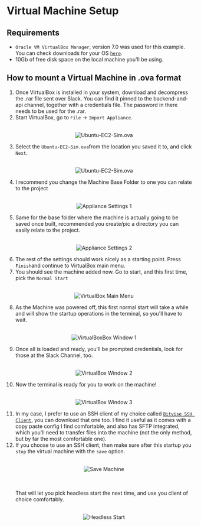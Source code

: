 # Virtual Machine Setup

## Requirements

* `Oracle VM VirtualBox Manager`, version 7.0 was used for this example. You can check downloads for your OS [`here`](https://www.virtualbox.org/wiki/Downloads).
* 10Gb of free disk space on the local machine you'll be using.

## How to mount a Virtual Machine in .ova format

1) Once VirtualBox is installed in your system, download and decompress the .rar file sent over Slack. You can find it pinned to the backend-and-api channel, together with a credentials file. The password in there needs to be used for the .rar. 
2) Start VirtualBox, go to `File` → `Import Appliance`.<br><br><p align='center'><img src="queue_service/virtual-machine/src/appliance-import-1.jpg" alt='Ubuntu-EC2-Sim.ova'></p>
3) Select the `Ubuntu-EC2-Sim.ova`from the location you saved it to, and click `Next`. <br><br><p align='center'><img src="queue_service/virtual-machine/src/appliance-import-2.jpg" alt='Ubuntu-EC2-Sim.ova'></p>
4) I recommend you change the Machine Base Folder to one you can relate to the project <br><br><p align='center'><img src="queue_service/virtual-machine/src/appliance-import-3.jpg" alt='Appliance Settings 1'></p>
5) Same for the base folder where the machine is actually going to be saved once built, recommended you create/pic a directory you can easily relate to the project. <br><br><p align='center'><img src="queue_service/virtual-machine/src/appliance-import-4.jpg" alt='Appliance Settings 2'></p>
6) The rest of the settings should work nicely as a starting point. Press `Finish`and continue to VirtualBox main menu.
7) You should see the machine added now. Go to start, and this first time, pick the `Normal Start`<br><br><p align='center'><img src="queue_service/virtual-machine/src/appliance-import-5.jpg" alt='VirtualBox Main Menu'></p>
8) As the Machine was powered off, this first normal start will take a while and will show the startup operations in the terminal, so you'll have to wait.<br><br><p align='center'><img src="queue_service/virtual-machine/src/appliance-import-6.jpg" alt='VirtualBoxBox Window 1'></p>
9) Once all is loaded and ready, you'll be prompted credentials, look for those at the Slack Channel, too.<br><br><p align='center'><img src="queue_service/virtual-machine/src/appliance-import-7.jpg" alt='VirtualBox Window 2'></p>
10) Now the terminal is ready for you to work on the machine! <br><br><p align='center'><img src="queue_service/virtual-machine/src/appliance-import-8.jpg" alt='VirtualBox Window 3'></p>
11) In my case, I prefer to use an SSH client of my choice called [`Bitvise SSH Client`](https://bitvise.com/download-area), you can download that one too. I find it useful as it comes with a copy paste config I find comfortable, and also has SFTP integrated, which you'll need to transfer files into the machine (not the only method, but by far the most comfortable one).
12) If you choose to use an SSH client, then make sure after this startup you `stop` the virtual machine with the `save` option.<br><br><p align='center'><img src="queue_service/virtual-machine/src/appliance-import-9.jpg" alt='Save Machine'></p><br><br>That will let you pick headless start the next time, and use you client of choice comfortably.<br><br><p align='center'><img src="queue_service/virtual-machine/src/appliance-import-10.jpg" alt='Headless Start'></p>